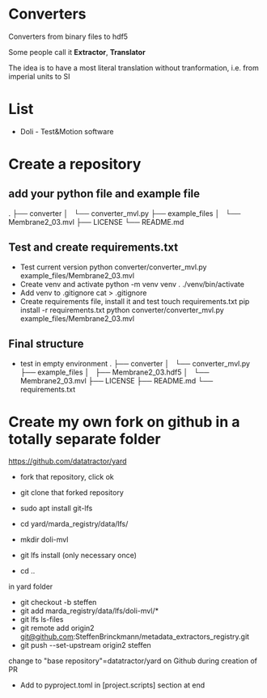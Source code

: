 # Converters
Converters from binary files to hdf5

Some people call it **Extractor**, **Translator**

The idea is to have a most literal translation without tranformation, i.e. from imperial units to SI

# List
- Doli - Test&Motion software

# Create a repository
## add your python file and example file
.
├── converter
│   └── converter_mvl.py
├── example_files
│   └── Membrane2_03.mvl
├── LICENSE
└── README.md
## Test and create requirements.txt
- Test current version
  python converter/converter_mvl.py example_files/Membrane2_03.mvl
- Create venv and activate
  python -m venv venv
  . ./venv/bin/activate
- Add venv to .gitignore
  cat > .gitignore
- Create requirements file, install it and test
  touch requirements.txt
  pip install -r requirements.txt
  python converter/converter_mvl.py example_files/Membrane2_03.mvl
## Final structure
- test in empty environment
.
├── converter
│   └── converter_mvl.py
├── example_files
│   ├── Membrane2_03.hdf5
│   └── Membrane2_03.mvl
├── LICENSE
├── README.md
└── requirements.txt
# Create my own fork on github in a totally separate folder
https://github.com/datatractor/yard
- fork that repository, click ok
- git clone that forked repository

- sudo apt install git-lfs
- cd yard/marda_registry/data/lfs/
- mkdir doli-mvl
- git lfs install (only necessary once)
- cd ..

in yard folder
 - git checkout -b steffen
 - git add marda_registry/data/lfs/doli-mvl/*
 - git lfs ls-files
 - git remote add origin2 git@github.com:SteffenBrinckmann/metadata_extractors_registry.git
 - git push --set-upstream origin2 steffen

change to "base repository"=datatractor/yard on Github during creation of PR

- Add to pyproject.toml in [project.scripts] section at end

